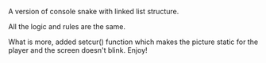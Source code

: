  A version of console snake with linked list structure. 
 
 All the logic and rules are the same.

 What is more, added setcur() function which makes the picture static for the player and the screen doesn't blink. Enjoy!